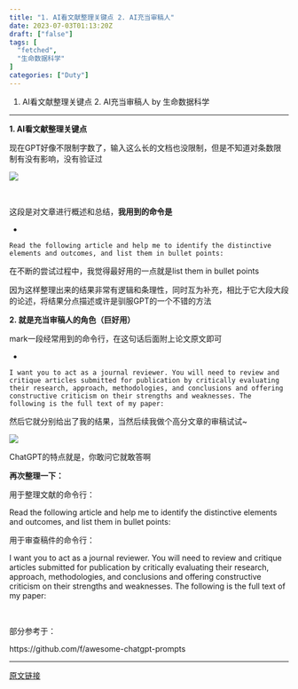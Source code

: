 ```yaml
---
title: "1. AI看文献整理关键点 2. AI充当审稿人"
date: 2023-07-03T01:13:20Z
draft: ["false"]
tags: [
  "fetched",
  "生命数据科学"
]
categories: ["Duty"]
---
```

1. AI看文献整理关键点 2. AI充当审稿人 by 生命数据科学
------
<div><p><strong>1. AI看文献整理关键点</strong></p><p>现在GPT好像不限制字数了，输入这么长的文档也没限制，但是不知道对条数限制有没有影响，没有验证过</p><p><img data-galleryid="" data-ratio="0.505121293800539" data-s="300,640" data-src="https://mmbiz.qpic.cn/sz_mmbiz_png/Nf8QqUlJukMTH7FDHguToaI9R1MkkLmMvSiauzmpp9p1CWEaTBrnS3w1rEC6IXEUyFWnYoweBpE3Liaib3BpnrPEA/640?wx_fmt=png" data-type="png" data-w="1855" src="https://mmbiz.qpic.cn/sz_mmbiz_png/Nf8QqUlJukMTH7FDHguToaI9R1MkkLmMvSiauzmpp9p1CWEaTBrnS3w1rEC6IXEUyFWnYoweBpE3Liaib3BpnrPEA/640?wx_fmt=png"></p><p><br></p><p>这段是对文章进行概述和总结，<strong>我用到的命令是</strong></p><section><ul><li></ul><pre data-lang="sql"><code><span>Read the following article and <span>help</span> me <span>to</span> identify the distinctive elements <span>and</span> outcomes, <span>and</span> <span>list</span> them <span>in</span> bullet points:</span></code></pre></section><p>在不断的尝试过程中，我觉得最好用的一点就是<span>list</span><span> them </span><span>in</span><span> bullet points</span></p><p>因为这样整理出来的结果非常有逻辑和条理性，同时互为补充，相比于它大段大段的论述，将结果分点描述或许是驯服GPT的一个不错的方法<br></p><p><strong>2. 就是充当审稿人的角色（巨好用）</strong><br></p><p>mark一段经常用到的命令行，在这句话后面附上论文原文即可</p><section><ul><li></ul><pre data-lang="python"><code><span>I want you to act <span>as</span> a journal reviewer. You will need to review <span>and</span> critique articles submitted <span>for</span> publication by critically evaluating their research, approach, methodologies, <span>and</span> conclusions <span>and</span> offering constructive criticism on their strengths <span>and</span> weaknesses. The following <span>is</span> the full text of my paper: </span></code></pre></section><p>然后它就分别给出了我的结果，当然后续我做个高分文章的审稿试试~</p><p><img data-galleryid="" data-ratio="0.8132942326490714" data-s="300,640" data-src="https://mmbiz.qpic.cn/sz_mmbiz_png/Nf8QqUlJukMTH7FDHguToaI9R1MkkLmMb5m3n4tAV2iafPNml2NDPNHBKUGiaQSIJtK0gI3ZqibbSkCNaOsx25tBQ/640?wx_fmt=png" data-type="png" data-w="1023" src="https://mmbiz.qpic.cn/sz_mmbiz_png/Nf8QqUlJukMTH7FDHguToaI9R1MkkLmMb5m3n4tAV2iafPNml2NDPNHBKUGiaQSIJtK0gI3ZqibbSkCNaOsx25tBQ/640?wx_fmt=png"></p><p>ChatGPT的特点就是，你敢问它就敢答啊</p><p><strong>再次整理一下：</strong></p><p>用于整理文献的命令行：</p><p><span>Read the following article and </span><span>help</span><span> me </span><span>to</span><span> identify the distinctive elements </span><span>and</span><span> outcomes, </span><span>and</span><span> </span><span>list</span><span> them </span><span>in</span><span> bullet points:</span></p><p>用于审查稿件的命令行：</p><p><span>I want you to act </span><span>as</span><span> a journal reviewer. You will need to review </span><span>and</span><span> critique articles submitted </span><span>for</span><span> publication by critically evaluating their research, approach, methodologies, </span><span>and</span><span> conclusions </span><span>and</span><span> offering constructive criticism on their strengths </span><span>and</span><span> weaknesses. The following </span><span>is</span><span> the full text of my paper:</span><br></p><p><br></p><p>部分参考于：</p><p>https://github.com/f/awesome-chatgpt-prompts</p><p><mp-style-type data-value="3"></mp-style-type></p></div>  
<hr>
<a href="https://mp.weixin.qq.com/s/SGpInxFd8PPBNapkYs5p1w",target="_blank" rel="noopener noreferrer">原文链接</a>

